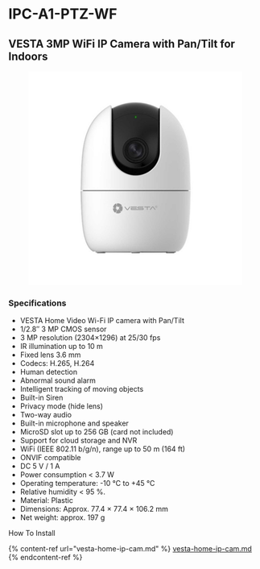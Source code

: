 # IPC-A1-PTZ-WF

## VESTA 3MP WiFi IP Camera with Pan/Tilt for Indoors

<figure><img src="../.gitbook/assets/image (375).png" alt=""><figcaption></figcaption></figure>

### **Specifications**

* VESTA Home Video Wi-Fi IP camera with Pan/Tilt
* 1/2.8″ 3 MP CMOS sensor
* 3 MP resolution (2304×1296) at 25/30 fps
* IR illumination up to 10 m
* Fixed lens 3.6 mm
* Codecs: H.265, H.264
* Human detection
* Abnormal sound alarm
* Intelligent tracking of moving objects
* Built-in Siren
* Privacy mode (hide lens)
* Two-way audio
* Built-in microphone and speaker
* MicroSD slot up to 256 GB (card not included)
* Support for cloud storage and NVR
* WiFi (IEEE 802.11 b/g/n), range up to 50 m (164 ft)
* ONVIF compatible
* DC 5 V / 1 A
* Power consumption < 3.7 W
* Operating temperature: -10 °C to +45 °C
* Relative humidity < 95 %.
* Material: Plastic
* Dimensions: Approx. 77.4 × 77.4 × 106.2 mm
* Net weight: approx. 197 g

How To Install

{% content-ref url="vesta-home-ip-cam.md" %}
[vesta-home-ip-cam.md](vesta-home-ip-cam.md)
{% endcontent-ref %}
